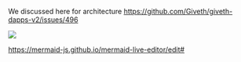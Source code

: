 We discussed here for architecture
https://github.com/Giveth/giveth-dapps-v2/issues/496

[![](https://mermaid.ink/img/pako:eNqVVc1u2zAMfhXBl13SF8gtQDss2LAOy7BecqEl2lErSy4lJc3SvPsox26c2c5a-2JT_P0-kjpk0inM5hnSrYaSoFpb8fbcUwlW_4GgnRWH_kl6fCBtS2GhwokjAzmaibMd5l6HgWXunEGwQvvfSLrQqKY1FjLo7YWHY_9nspLX15sbdxCLujZaNqK5WGf82r5J73hYu7YBSyThen6XSnz--nGQPErCwAksVKWtkFwaoWdJ2EBISV1aARHs74tVayxdjX5UR2zBaLWsPbteFsK6IE5ecd8GeY7ogyjIVQLsXuh6GK0j0pXuGsccYrVx0SiRo4hWs-ehr2vE9TEFY9wO1c9Tfv4H0hcX6T009ynrSJYSvf_lnnCc5PPxNMlwdjvKcaeHL7WmRu0Whp09RhxnpL0A4WOeuHFFP5b_5Dt-P4xlS87jLlzgdjkUfbiOroFrleJ1QI3DdF2zEU_uivc3S2ug0EvSdUpxsgH6ybWsf3OlmA-KGHbHqB4Lp1vhHOtqK_yvZd5mn7Za4nfeDozKAw98JxIb8IwPpoVgDG_BKYR8gBDbGe9Gese2PjapFtHwkkrTP-kBiVhj4CBa3kyS7ScNA4F84vKGfM74MwTGITguZIt9PLirT23AMWrCQr8MA7j8EWVIezCatBofUFS63AQBSiVpzdOBaVzSLcL3xJYjNgsu0j-9dMxmWYVUgVZ8yzW8rjPegbyOs9S9CgvgGMkoqcZa8ejeKR0cZfMCjMdZBjG41d7KbB6Ia2uV2vuy1Tr-BZC5JRg)](https://mermaid-js.github.io/mermaid-live-editor/edit#pako:eNqVVc1u2zAMfhXBl13SF8gtQDss2LAOy7BecqEl2lErSy4lJc3SvPsox26c2c5a-2JT_P0-kjpk0inM5hnSrYaSoFpb8fbcUwlW_4GgnRWH_kl6fCBtS2GhwokjAzmaibMd5l6HgWXunEGwQvvfSLrQqKY1FjLo7YWHY_9nspLX15sbdxCLujZaNqK5WGf82r5J73hYu7YBSyThen6XSnz--nGQPErCwAksVKWtkFwaoWdJ2EBISV1aARHs74tVayxdjX5UR2zBaLWsPbteFsK6IE5ecd8GeY7ogyjIVQLsXuh6GK0j0pXuGsccYrVx0SiRo4hWs-ehr2vE9TEFY9wO1c9Tfv4H0hcX6T009ynrSJYSvf_lnnCc5PPxNMlwdjvKcaeHL7WmRu0Whp09RhxnpL0A4WOeuHFFP5b_5Dt-P4xlS87jLlzgdjkUfbiOroFrleJ1QI3DdF2zEU_uivc3S2ug0EvSdUpxsgH6ybWsf3OlmA-KGHbHqB4Lp1vhHOtqK_yvZd5mn7Za4nfeDozKAw98JxIb8IwPpoVgDG_BKYR8gBDbGe9Gese2PjapFtHwkkrTP-kBiVhj4CBa3kyS7ScNA4F84vKGfM74MwTGITguZIt9PLirT23AMWrCQr8MA7j8EWVIezCatBofUFS63AQBSiVpzdOBaVzSLcL3xJYjNgsu0j-9dMxmWYVUgVZ8yzW8rjPegbyOs9S9CgvgGMkoqcZa8ejeKR0cZfMCjMdZBjG41d7KbB6Ia2uV2vuy1Tr-BZC5JRg)

https://mermaid-js.github.io/mermaid-live-editor/edit#
